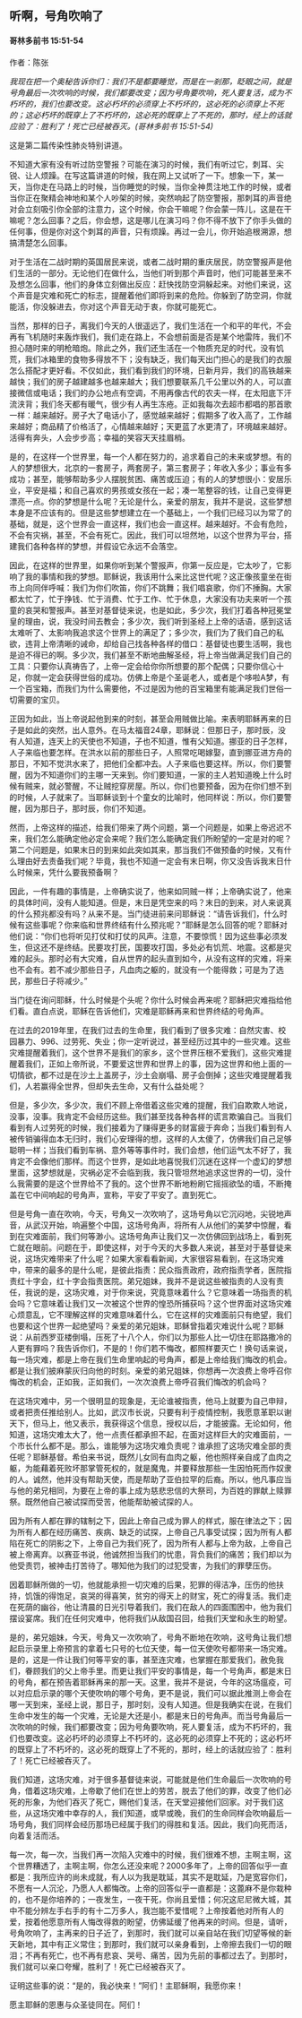 ﻿## 听啊，号角吹响了

#### 哥林多前书 15:51-54

作者：陈张

*我现在把一个奥秘告诉你们：我们不是都要睡觉，而是在一剎那，眨眼之间，就是号角最后一次吹响的时候，我们都要改变；因为号角要吹响，死人要复活，成为不朽坏的，我们也要改变。这必朽坏的必须穿上不朽坏的，这必死的必须穿上不死的；这必朽坏的既穿上了不朽坏的，这必死的既穿上了不死的，那时，经上的话就应验了：胜利了！死亡已经被吞灭。(哥林多前书 15:51-54)*

这是第二篇传染性肺炎特别讲道。

不知道大家有没有听过防空警报？可能在演习的时候，我们有听过它，刺耳、尖锐、让人烦躁。在写这篇讲道的时候，我在网上又试听了一下。想象一下，某一天，当你走在马路上的时候，当你睡觉的时候，当你全神贯注地工作的时候，或者当你正在聚精会神地和某个人吵架的时候，突然响起了防空警报，那刺耳的声音绝对会立刻吸引你全部的注意力，这个时候，你会干嘛呢？你会蒙一阵儿，这是在干嘛呢？怎么回事？之后，你会想，这是哪儿在演习吗？你不得不放下了你手头做的任何事，但是你对这个刺耳的声音，只有烦躁。再过一会儿，你开始追根溯源，想搞清楚怎么回事。

对于生活在二战时期的英国居民来说，或者二战时期的重庆居民，防空警报声是他们生活的一部分。无论他们在做什么，当他们听到那个声音时，他们可能甚至来不及想怎么回事，他们的身体立刻做出反应：赶快找防空洞躲起来。对他们来说，这个声音是灾难和死亡的标志，提醒着他们即将到来的危险。你躲到了防空洞，你就能活，你没躲进去，你对这个声音无动于衷，你就可能死亡。

当然，那样的日子，离我们今天的人很遥远了，我们生活在一个和平的年代，不会再有飞机随时来轰炸我们，我们走在路上，不会想前面是否是某个地雷阵，我们不担心随时来的明枪暗炮。除此之外，我们还生活在一个物质充足的时代，没有饥荒，我们冰箱里的食物多得放不下；没有缺乏，我们每天出门担心的是我们的衣服怎么搭配才更好看。不仅如此，我们看到我们的环境，日新月异，我们的高铁越来越快；我们的房子越建越多也越来越大；我们想要联系几千公里以外的人，可以直接微信或电话；我们的办公地点有空调，不用再像古代的农夫一样，在太阳底下汗流浃背；我们冬天都有暖气，很少有人再生冻疮。正如我每次去超市都唱的那首歌一样：越来越好。房子大了电话小了，感觉越来越好；假期多了收入高了，工作越来越好；商品精了价格活了，心情越来越好；天更蓝了水更清了，环境越来越好。活得有奔头，人会步步高；幸福的笑容天天挂眉梢。

是的，在这样一个世界里，每一个人都在努力的，追求着自己的未来或梦想。有的人的梦想很大，北京的一套房子，两套房子，第三套房子；年收入多少；事业有多成功；甚至，能够帮助多少人摆脱贫困、痛苦或压迫；有的人的梦想很小：安居乐业，平安是福；和自己喜欢的男孩或女孩在一起；凑一笔整容的钱，让自己变得更漂亮一点。你的梦想是什么呢？无论是什么，亲爱的朋友，我并不是说，这些梦想本身是不应该有的。但是这些梦想建立在一个基础上，一个我们已经习以为常了的基础，就是，这个世界会一直这样，我们也会一直这样。越来越好。不会有危险，不会有灾祸，甚至，不会有死亡。因此，我们可以坦然地，以这个世界为平台，搭建我们各种各样的梦想，并假设它永远不会落空。

因此，在这样的世界里，如果你听到某个警报声，你第一反应是，它太吵了，它影响了我的事情和我的梦想。耶稣说，我该用什么来比这世代呢？这正像孩童坐在街市上向同伴呼喊：我们为你们吹笛，你们不跳舞；我们唱哀歌，你们不捶胸。大家都太忙了，忙于挣钱、忙于消费、忙于工作、忙于休息，大家没有功夫来听一个孩童的哀哭和警报声。甚至对基督徒来说，也是如此，多少次，我们打着各种冠冕堂皇的理由，说，我没时间去教会；多少次，我们听到圣经上上帝的话语，感到这话太难听了、太影响我追求这个世界上的满足了；多少次，我们为了我们自己的私欲，违背上帝清晰的诫命，却给自己找各种各样的借口：基督徒也要生活啊，我也是迫不得已的啊。多少次，我们甚至不断地曲解圣经，将上帝当做满足我们自己的工具：只要你认真祷告了，上帝一定会给你你所想要的那个配偶；只要你信心十足，你就一定会获得世俗的成功。仿佛上帝是个圣诞老人，或者是个哆啦A梦，有一个百宝箱，而我们为什么需要他，不过是因为他的百宝箱里有能满足我们世俗一切需要的宝贝。

正因为如此，当上帝说起他到来的时刻，甚至会用贼做比喻。来表明耶稣再来的日子是如此的突然，出人意外。在马太福音24章，耶稣说：但那日子，那时辰，没有人知道，连天上的天使也不知道，子也不知道，惟有父知道。挪亚的日子怎样，人子来临也要怎样。在洪水以前的那些日子，人照常吃喝嫁娶，直到挪亚进方舟的那日，不知不觉洪水来了，把他们全都冲去。人子来临也要这样。所以，你们要警醒，因为不知道你们的主哪一天来到。你们要知道，一家的主人若知道晚上什么时候有贼来，就必警醒，不让贼挖穿房屋。所以，你们也要预备，因为在你们想不到的时候，人子就来了。当耶稣谈到十个童女的比喻时，他同样说：所以，你们要警醒，因为那日子，那时辰，你们不知道。

然而，上帝这样的描述，给我们带来了两个问题，第一个问题是，如果上帝迟迟不来，我们怎么能确定他必定会来呢？我们怎么能确定我们所盼望的一定是对的呢？第二个问题是，如果末日的到来如此突如其来，那当我们不做预备的时候，又有什么理由好去责备我们呢？毕竟，我也不知道一定会有末日啊，你又没告诉我末日什么时候来，凭什么要我预备啊？

因此，一件有趣的事情是，上帝确实说了，他来如同贼一样；上帝确实说了，他来的具体时间，没有人能知道。但是，末日是凭空来的吗？末日的到来，对人来说真的什么预兆都没有吗？从来不是。当门徒进前来问耶稣说：“请告诉我们，什么时候有这些事呢？你来临和世界终结有什么预兆呢？”耶稣是怎么回答的呢？耶稣对他们说：“你们也将听见打仗和打仗的风声。注意，不要惊慌！因为这些事必须发生，但这还不是终结。民要攻打民，国要攻打国，多处必有饥荒、地震。这都是灾难的起头。那时必有大灾难，自从世界的起头直到如今，从没有这样的灾难，将来也不会有。若不减少那些日子，凡血肉之躯的，就没有一个能得救；可是为了选民，那些日子将减少。”

当门徒在询问耶稣，什么时候是个头呢？你什么时候会再来呢？耶稣把灾难指给他们看。直白点说，耶稣在告诉他们，灾难是耶稣再来和世界终结的号角声。

在过去的2019年里，在我们过去的生命里，我们看到了很多灾难：自然灾害、校园暴力、996、过劳死、失业；你一定听说过，甚至经历过其中的一些灾难。这些灾难提醒着我们，这个世界不是我们的家乡，这个世界压根不爱我们，这些灾难提醒着我们，正如上帝所说，不要爱这世界和世界上的事，因为这世界和他上面的一切情欲，都不过是在沙土上盖房子，沙土会崩塌、房子会倒掉；这些灾难提醒着我们，人若赢得全世界，但却失去生命，又有什么益处呢？

但是，多少次，多少次，我们不顾上帝借着这些灾难的提醒，我们自欺欺人地说，没事，没事。我肯定不会经历这些。我们甚至找各种各样的谎言欺骗自己。当我们看到有人过劳死的时候，我们接着为了赚得更多的财富疲于奔命；当我们看到有人被传销骗得血本无归时，我们心安理得的想，这样的人太傻了，仿佛我们自己足够聪明一样；当我们看到车祸、意外等等事件时，我们会想，他们运气太不好了，我肯定不会像他们那样。而这个世界，是如此地喜悦我们沉迷在这样一个虚幻的梦想里面，这梦想就是，灾祸必定不会临到我，我只管坦然地追求这世界的一切，没什么我需要的是这个世界给不了我的。这个世界不断地粉刷它摇摇欲坠的墙，不断掩盖在它中间响起的号角声，宣称，平安了平安了。直到死亡。

但是号角一直在吹响，今天，号角又一次吹响了，这场号角以它沉闷地，尖锐地声音，从武汉开始，响遍整个中国，这场号角声，将所有人从他们的美梦中惊醒，看到在灾难面前，我们何等渺小。这场号角声让我们又一次仿佛回到战场上，看到死亡就在眼前。问题在于，即使这样，对于今天的大多数人来说，甚至对于基督徒来说，这场灾难带来了什么呢？如果大家看看新闻，大家很容易看到，在这场灾难中，带来的最多的是什么呢，是彼此指责：民众指责政府，政府指责学者，医院指责红十字会，红十字会指责医院。弟兄姐妹，我并不是说这些被指责的人没有责任，我说的是，这场灾难，对于你来说，究竟意味着什么？它意味着一场指责的机会吗？它意味着让我们又一次被这个世界的惶恐所捕获吗？这个世界面对这场灾难心烦意乱，它不理解这样的灾难意味着什么，它在这样的灾难面前只有绝望，我们也要和这个世界一起绝望吗？亲爱的弟兄姐妹，耶稣曾指着灾难说什么呢？耶稣说：从前西罗亚楼倒塌，压死了十八个人，你们以为那些人比一切住在耶路撒冷的人更有罪吗？我告诉你们，不是的！你们若不悔改，都照样要灭亡！换句话来说，每一场灾难，都是上帝在我们生命里响起的号角声，都是上帝给我们悔改的机会。都是让我们披麻蒙灰归向他的时刻。亲爱的弟兄姐妹，你想再一次浪费上帝呼召你悔改的机会，正如我，正如我们，一次次浪费上帝呼召我们悔改的机会吗？

在这场灾难中，另一个很明显的现象是，无论谁被指责，他马上就要为自己申辩，或者把责任推给别人。比如，武汉市长说，只要有利于疫情控制，我愿意革职以谢天下，但马上，他又表示，我获得这个信息，授权以后，才能披露。无论如何，他知道，这场灾难太大了，他一点责任都承担不起，在面对这样巨大的灾难面前，一个市长什么都不是。那么，谁能够为这场灾难负责呢？谁承担了这场灾难全部的责任呢？耶稣基督。希伯来书说，既然儿女同有血肉之躯，他也照样亲自成了血肉之躯，为能藉着死败坏那掌管死权的，就是魔鬼，并要释放那些一生因怕死而作奴隶的人。诚然，他并没有帮助天使，而是帮助了亚伯拉罕的后裔。所以，他凡事应当与他的弟兄相同，为要在上帝的事上成为慈悲忠信的大祭司，为百姓的罪献上赎罪祭。既然他自己被试探而受苦，他能帮助被试探的人。

因为所有人都在罪的辖制之下，因此上帝自己成为罪人的样式，服在律法之下；因为所有人都在经历痛苦、疾病、缺乏的试探，上帝自己凡事受试探；因为所有人都陷在死亡的阴影之下，上帝自己为我们死了，因为所有人都与上帝为敌，上帝自己被上帝离弃。以赛亚书说，他诚然担当我们的忧患，背负我们的痛苦；我们却以为他受责罚，被神击打苦待了。哪知他为我们的过犯受害，为我们的罪孽压伤。

因着耶稣所做的一切，他就能承担一切灾难的后果，犯罪的得洁净，压伤的他扶持，饥饿的得饱足，哀哭的得喜笑，贫穷的得天上的财宝，死亡的得复活。我们走在死荫的幽谷，他让清晨的日光引导着我们，我们在敌人的四面围困中，他为我们摆设宴席。我们在任何灾难中，他将我们从敌国召回，给我们天堂和永生的盼望。

是的，弟兄姐妹，今天，号角又一次吹响了，号角不断地在吹响，这号角让我们想起启示录里上帝预言的拿着七只号的七位天使，每一位天使吹号都带来一场灾难。是的，这是一件让我们何等平安的事，甚至连灾难，也掌握在那爱我们，赦免我们，眷顾我们的父上帝手里。而更让我们平安的事情是，每一个号角声，都是末日的号角，都在预告着耶稣再来的那一天。这里，我并不是说，今年的这场瘟疫，可以对应启示录的哪个天使吹响的哪个号角，更不是说，我们可以据此推测上帝会在哪一天到来，圣经上说，那日子，那时刻，没有人知道。但是我确实在说，在我们生命中发生的每一个灾难，无论是大还是小，都是末日的号角声。而当号角最后一次吹响的时候，我们都要改变；因为号角要吹响，死人要复活，成为不朽坏的，我们也要改变。这必朽坏的必须穿上不朽坏的，这必死的必须穿上不死的；这必朽坏的既穿上了不朽坏的，这必死的既穿上了不死的，那时，经上的话就应验了：胜利了！死亡已经被吞灭了。

我们知道，这场灾难，对于很多基督徒来说，可能就是他们生命最后一次吹响的号角，借着这场灾难，上帝歇了他们在世上的劳苦，脱去了他们的罪，改变了他们必死的形象，为他们吞灭了死亡，赐他们复活，在天堂迎接他们回家。对于我们这些，从这场灾难中幸存的人，我们知道，或早或晚，我们的生命同样会吹响最后一场号角，我们同样会经历那场已经属于我们的得胜和复活。因此，我们向死而活，向着复活而活。

每一次，每一次，当我们再一次陷入灾难中的时候，我们很难不想，主啊主啊，这个世界糟透了，主啊主啊，你怎么还没来呢？2000多年了，上帝的回答似乎一直都是：我所应许的尚未成就，有人以为我是耽延，其实不是耽延，乃是宽容你们，不愿有一人沉沦，乃愿人人都悔改。上帝的回答似乎一直都是：这蓖麻不是你栽种的，也不是你培养的；一夜发生，一夜干死，你尚且爱惜；何况这尼尼微大城，其中不能分辨左手右手的有十二万多人，我岂能不爱惜呢？上帝按着他对所有人的爱，按着他愿意所有人悔改得救的盼望，仿佛延缓了他再来的时间。但是，请听，号角吹响了，主再来的日子近了，到那时，我们就可以亲自站在我们切望等候的新天新地，其中有正义常住；到那时，我们就可以亲身看到，上帝擦去我们一切的眼泪；不再有死亡，也不再有悲哀、哭号、痛苦，因为先前的事都过去了。到那时，我们就可以亲口夸耀，胜利了！死亡已经被吞灭了。

证明这些事的说：“是的，我必快来！”阿们！主耶稣啊，我愿你来！

愿主耶稣的恩惠与众圣徒同在。阿们！

